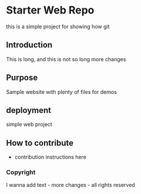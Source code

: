 # Starter Web Repo

this is a simple project for showing how git

## Introduction
This is long, and this is not so long
more changes

## Purpose

Sample website with plenty of files for demos

## deployment
simple web project

## How to contribute
- contribution instructions here

### Copyright
I wanna add text - more changes - all rights reserved


